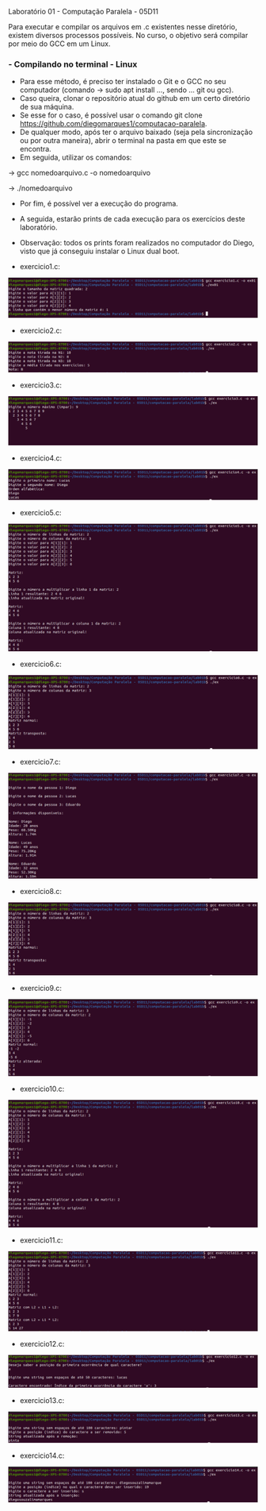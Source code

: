 Laboratório 01 - Computação Paralela - 05D11

Para executar e compilar os arquivos em .c existentes nesse diretório, existem diversos processos possíveis.
No curso, o objetivo será compilar por meio do GCC em um Linux.

### - Compilando no terminal - Linux

- Para esse método, é preciso ter instalado o Git e o GCC no seu computador (comando -> sudo apt install ..., sendo ... git ou gcc).
- Caso queira, clonar o repositório atual do github em um certo diretório de sua máquina.
- Se esse for o caso, é possível usar o comando git clone https://github.com/diegomarques1/computacao-paralela.
- De qualquer modo, após ter o arquivo baixado (seja pela sincronização ou por outra maneira), abrir o terminal na pasta em que este se encontra.
- Em seguida, utilizar os comandos:

-> gcc nomedoarquivo.c -o nomedoarquivo

-> ./nomedoarquivo

- Por fim, é possível ver a execução do programa.
- A seguida, estarão prints de cada execução para os exercícios deste laboratório.
- Observação: todos os prints foram realizados no computador do Diego, visto que já conseguiu instalar o Linux dual boot.

- exercicio1.c:

![Screenshot](/lab01b/printscreens-execucao/execucao-ex01.png?raw=true)

- exercicio2.c:

![Screenshot](/lab01b/printscreens-execucao/execucao-ex02.png?raw=true)

- exercicio3.c:

![Screenshot](/lab01b/printscreens-execucao/execucao-ex03.png?raw=true)

- exercicio4.c:

![Screenshot](/lab01b/printscreens-execucao/execucao-ex04.png?raw=true)

- exercicio5.c:

![Screenshot](/lab01b/printscreens-execucao/execucao-ex05.png?raw=true)

- exercicio6.c:

![Screenshot](/lab01b/printscreens-execucao/execucao-ex06.png?raw=true)

- exercicio7.c:

![Screenshot](/lab01b/printscreens-execucao/execucao-ex07.png?raw=true)

- exercicio8.c:

![Screenshot](/lab01b/printscreens-execucao/execucao-ex08.png?raw=true)

- exercicio9.c:

![Screenshot](/lab01b/printscreens-execucao/execucao-ex09.png?raw=true)

- exercicio10.c:

![Screenshot](/lab01b/printscreens-execucao/execucao-ex10.png?raw=true)

- exercicio11.c:

![Screenshot](/lab01b/printscreens-execucao/execucao-ex11.png?raw=true)

- exercicio12.c:

![Screenshot](/lab01b/printscreens-execucao/execucao-ex12.png?raw=true)

- exercicio13.c:

![Screenshot](/lab01b/printscreens-execucao/execucao-ex13.png?raw=true)

- exercicio14.c:

![Screenshot](/lab01b/printscreens-execucao/execucao-ex14.png?raw=true)

